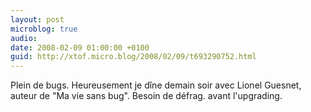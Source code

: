 ```yaml
---
layout: post
microblog: true
audio: 
date: 2008-02-09 01:00:00 +0100
guid: http://xtof.micro.blog/2008/02/09/t693290752.html
---
```

Plein de bugs. Heureusement je dîne demain soir avec Lionel Guesnet, auteur de "Ma vie sans bug". Besoin de défrag. avant l'upgrading.
